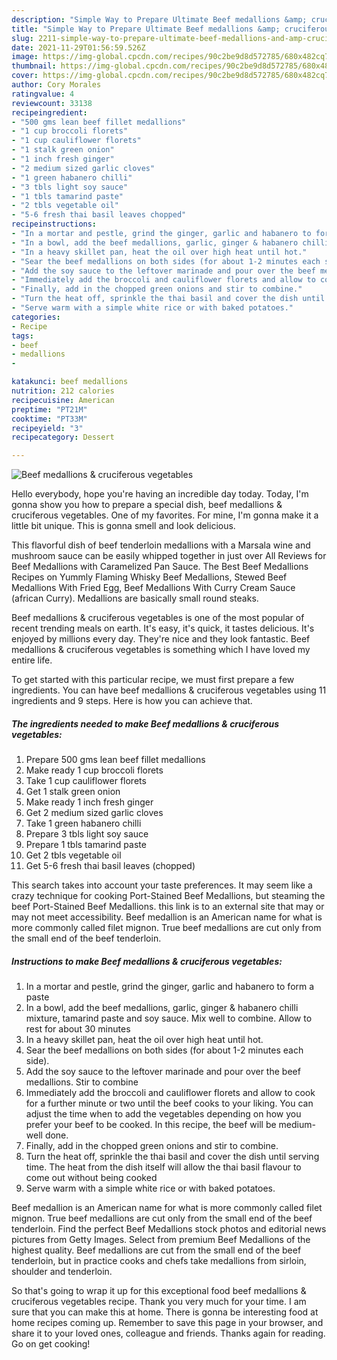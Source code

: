 ```yaml
---
description: "Simple Way to Prepare Ultimate Beef medallions &amp; cruciferous vegetables"
title: "Simple Way to Prepare Ultimate Beef medallions &amp; cruciferous vegetables"
slug: 2211-simple-way-to-prepare-ultimate-beef-medallions-and-amp-cruciferous-vegetables
date: 2021-11-29T01:56:59.526Z
image: https://img-global.cpcdn.com/recipes/90c2be9d8d572785/680x482cq70/beef-medallions-cruciferous-vegetables-recipe-main-photo.jpg
thumbnail: https://img-global.cpcdn.com/recipes/90c2be9d8d572785/680x482cq70/beef-medallions-cruciferous-vegetables-recipe-main-photo.jpg
cover: https://img-global.cpcdn.com/recipes/90c2be9d8d572785/680x482cq70/beef-medallions-cruciferous-vegetables-recipe-main-photo.jpg
author: Cory Morales
ratingvalue: 4
reviewcount: 33138
recipeingredient:
- "500 gms lean beef fillet medallions"
- "1 cup broccoli florets"
- "1 cup cauliflower florets"
- "1 stalk green onion"
- "1 inch fresh ginger"
- "2 medium sized garlic cloves"
- "1 green habanero chilli"
- "3 tbls light soy sauce"
- "1 tbls tamarind paste"
- "2 tbls vegetable oil"
- "5-6 fresh thai basil leaves chopped"
recipeinstructions:
- "In a mortar and pestle, grind the ginger, garlic and habanero to form a paste"
- "In a bowl, add the beef medallions, garlic, ginger & habanero chilli mixture, tamarind paste and soy sauce. Mix well to combine. Allow to rest for about 30 minutes"
- "In a heavy skillet pan, heat the oil over high heat until hot."
- "Sear the beef medallions on both sides (for about 1-2 minutes each side)."
- "Add the soy sauce to the leftover marinade and pour over the beef medallions. Stir to combine"
- "Immediately add the broccoli and cauliflower florets and allow to cook for a further minute or two until the beef cooks to your liking. You can adjust the time when to add the vegetables depending on how you prefer your beef to be cooked. In this recipe, the beef will be medium-well done."
- "Finally, add in the chopped green onions and stir to combine."
- "Turn the heat off, sprinkle the thai basil and cover the dish until serving time. The heat from the dish itself will allow the thai basil flavour to come out without being cooked"
- "Serve warm with a simple white rice or with baked potatoes."
categories:
- Recipe
tags:
- beef
- medallions
- 

katakunci: beef medallions  
nutrition: 212 calories
recipecuisine: American
preptime: "PT21M"
cooktime: "PT33M"
recipeyield: "3"
recipecategory: Dessert

---
```



![Beef medallions & cruciferous vegetables](https://img-global.cpcdn.com/recipes/90c2be9d8d572785/680x482cq70/beef-medallions-cruciferous-vegetables-recipe-main-photo.jpg)

Hello everybody, hope you're having an incredible day today. Today, I'm gonna show you how to prepare a special dish, beef medallions & cruciferous vegetables. One of my favorites. For mine, I'm gonna make it a little bit unique. This is gonna smell and look delicious.

This flavorful dish of beef tenderloin medallions with a Marsala wine and mushroom sauce can be easily whipped together in just over All Reviews for Beef Medallions with Caramelized Pan Sauce. The Best Beef Medallions Recipes on Yummly Flaming Whisky Beef Medallions, Stewed Beef Medallions With Fried Egg, Beef Medallions With Curry Cream Sauce (african Curry). Medallions are basically small round steaks.

Beef medallions & cruciferous vegetables is one of the most popular of recent trending meals on earth. It's easy, it's quick, it tastes delicious. It's enjoyed by millions every day. They're nice and they look fantastic. Beef medallions & cruciferous vegetables is something which I have loved my entire life.


To get started with this particular recipe, we must first prepare a few ingredients. You can have beef medallions & cruciferous vegetables using 11 ingredients and 9 steps. Here is how you can achieve that.

<!--inarticleads1-->

##### The ingredients needed to make Beef medallions & cruciferous vegetables:

1. Prepare 500 gms lean beef fillet medallions
1. Make ready 1 cup broccoli florets
1. Take 1 cup cauliflower florets
1. Get 1 stalk green onion
1. Make ready 1 inch fresh ginger
1. Get 2 medium sized garlic cloves
1. Take 1 green habanero chilli
1. Prepare 3 tbls light soy sauce
1. Prepare 1 tbls tamarind paste
1. Get 2 tbls vegetable oil
1. Get 5-6 fresh thai basil leaves (chopped)


This search takes into account your taste preferences. It may seem like a crazy technique for cooking Port-Stained Beef Medallions, but steaming the beef Port-Stained Beef Medallions. this link is to an external site that may or may not meet accessibility. Beef medallion is an American name for what is more commonly called filet mignon. True beef medallions are cut only from the small end of the beef tenderloin. 

<!--inarticleads2-->

##### Instructions to make Beef medallions & cruciferous vegetables:

1. In a mortar and pestle, grind the ginger, garlic and habanero to form a paste
1. In a bowl, add the beef medallions, garlic, ginger & habanero chilli mixture, tamarind paste and soy sauce. Mix well to combine. Allow to rest for about 30 minutes
1. In a heavy skillet pan, heat the oil over high heat until hot.
1. Sear the beef medallions on both sides (for about 1-2 minutes each side).
1. Add the soy sauce to the leftover marinade and pour over the beef medallions. Stir to combine
1. Immediately add the broccoli and cauliflower florets and allow to cook for a further minute or two until the beef cooks to your liking. You can adjust the time when to add the vegetables depending on how you prefer your beef to be cooked. In this recipe, the beef will be medium-well done.
1. Finally, add in the chopped green onions and stir to combine.
1. Turn the heat off, sprinkle the thai basil and cover the dish until serving time. The heat from the dish itself will allow the thai basil flavour to come out without being cooked
1. Serve warm with a simple white rice or with baked potatoes.


Beef medallion is an American name for what is more commonly called filet mignon. True beef medallions are cut only from the small end of the beef tenderloin. Find the perfect Beef Medallions stock photos and editorial news pictures from Getty Images. Select from premium Beef Medallions of the highest quality. Beef medallions are cut from the small end of the beef tenderloin, but in practice cooks and chefs take medallions from sirloin, shoulder and tenderloin. 

So that's going to wrap it up for this exceptional food beef medallions & cruciferous vegetables recipe. Thank you very much for your time. I am sure that you can make this at home. There is gonna be interesting food at home recipes coming up. Remember to save this page in your browser, and share it to your loved ones, colleague and friends. Thanks again for reading. Go on get cooking!
